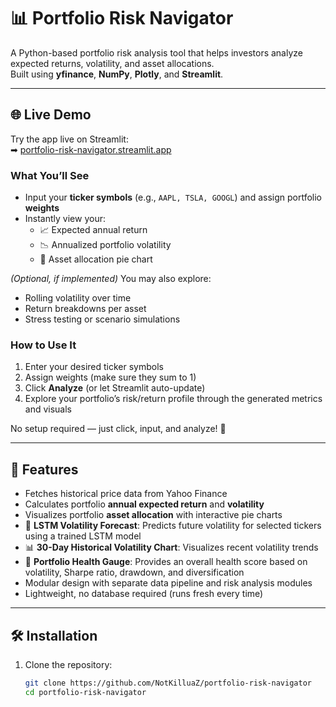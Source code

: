 # 📊 Portfolio Risk Navigator

A Python-based portfolio risk analysis tool that helps investors analyze expected returns, volatility, and asset allocations.  
Built using **yfinance**, **NumPy**, **Plotly**, and **Streamlit**.

---

## 🌐 Live Demo

Try the app live on Streamlit:  
➡ [portfolio-risk-navigator.streamlit.app](https://portfolio-risk-navigator.streamlit.app/)

### What You’ll See
- Input your **ticker symbols** (e.g., `AAPL, TSLA, GOOGL`) and assign portfolio **weights**  
- Instantly view your:
  - 📈 Expected annual return  
  - 📉 Annualized portfolio volatility  
  - 🥧 Asset allocation pie chart  

*(Optional, if implemented)* You may also explore:  
- Rolling volatility over time  
- Return breakdowns per asset  
- Stress testing or scenario simulations  

### How to Use It
1. Enter your desired ticker symbols  
2. Assign weights (make sure they sum to 1)  
3. Click **Analyze** (or let Streamlit auto-update)  
4. Explore your portfolio’s risk/return profile through the generated metrics and visuals  

No setup required — just click, input, and analyze! 🚀  

---

## 🚀 Features
- Fetches historical price data from Yahoo Finance
- Calculates portfolio **annual expected return** and **volatility**
- Visualizes portfolio **asset allocation** with interactive pie charts
- 🔮 **LSTM Volatility Forecast**: Predicts future volatility for selected tickers using a trained LSTM model
- 📊 **30-Day Historical Volatility Chart**: Visualizes recent volatility trends
- 🏥 **Portfolio Health Gauge**: Provides an overall health score based on volatility, Sharpe ratio, drawdown, and diversification
- Modular design with separate data pipeline and risk analysis modules
- Lightweight, no database required (runs fresh every time)

---

## 🛠️ Installation
1. Clone the repository:
   ```bash
   git clone https://github.com/NotKilluaZ/portfolio-risk-navigator
   cd portfolio-risk-navigator
